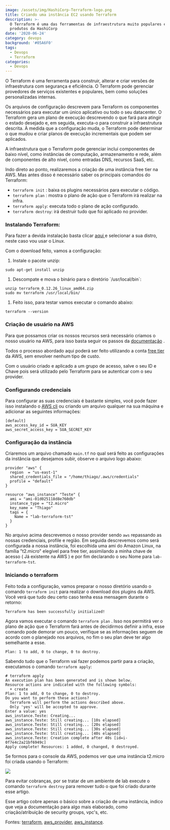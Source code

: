 ```yaml
---
image: /assets/img/HashiCorp-Terraform-logo.png
title: Criando uma instância EC2 usando Terraform
description: >-
  O Terraform é uma das ferramentas de infraestrutura muito populares e um dos
  produtos da HashiCorp
date: '2020-06-24'
category: devops
background: '#05A6F0'
tags:
  - Devops
  - Terraform
categories:
  - Devops
---
```

O Terraform é uma ferramenta para construir, alterar e criar versões de infraestrutura com segurança e eficiência. O Terraform pode gerenciar provedores de serviços existentes e populares, bem como soluções personalizadas internas.

Os arquivos de configuração descrevem para Terraform os componentes necessários para executar um único aplicativo ou todo o seu datacenter. O Terraform gera um plano de execução descrevendo o que fará para atingir o estado desejado e, em seguida, executa-o para construir a infraestrutura descrita. À medida que a configuração muda, o Terraform pode determinar o que mudou e criar planos de execução incrementais que podem ser aplicados.

A infraestrutura que o Terraform pode gerenciar inclui componentes de baixo nível, como instâncias de computação, armazenamento e rede, além de componentes de alto nível, como entradas DNS, recursos SaaS, etc.

Indo direto ao ponto, realizaremos a criação de uma instância free tier na AWS. Mas antes disso é necessário saber os principais comandos do Terraform:

* `terraform init` : baixa os plugins necessários para executar o código.
* `terraform plan` : mostra o plano de ação que o Terraform irá realizar na infra.
* `terraform apply`: executa todo o plano de ação configurado. 
* `terraform destroy`: irá destruir tudo que foi aplicado no provider.

### Instalando Terraform:

Para fazer a devida instalação basta clicar [aqui ](https://www.terraform.io/downloads.html)e selecionar a sua distro, neste caso vou usar o Linux.

Com o download feito, vamos a configuração:

1. Instale o pacote unzip: 

```shell
sudo apt-get install unzip
```

1. Descompate e mova o binário para o diretório \`/usr/local/bin\`:

```shell
unzip terraform_0.12.26_linux_amd64.zip
sudo mv terraform /usr/local/bin/
```

1. Feito isso, para testar vamos executar o comando abaixo: 

```shell
terraform --version
```

### Criação de usuário na AWS

Para que possamos criar os nossos recursos será necessário criamos o nosso usuário na AWS, para isso basta seguir os passos da [documentação](https://docs.aws.amazon.com/pt_br/IAM/latest/UserGuide/id_users_create.htmlhttps://docs.aws.amazon.com/pt_br/IAM/latest/UserGuide/id_users_create.html) .

Todos o processo abordado aqui poderá ser feito utilizando a conta [free tier](https://aws.amazon.com/pt/free/?all-free-tier.sort-by=item.additionalFields.SortRank&all-free-tier.sort-order=asc) da AWS, sem envolver nenhum tipo de custo.

Com o usuário criado e aplicado a um grupo de acesso, salve o seu ID e Chave pois será utilizado pelo Terraform para se autenticar com o seu provider.

### Configurando credenciais

Para configurar as suas credenciais é bastante simples, você pode fazer isso instalando o [AWS cli](https://docs.aws.amazon.com/pt_br/cli/latest/userguide/install-cliv2-linux.html) ou criando um arquivo qualquer na sua máquina e adicionar as seguintes informações:

```shell
[default]
aws_access_key_id = SUA_KEY
aws_secret_access_key = SUA_SECRET_KEY
```

### Configuração da instância

Criaremos um arquivo chamado `main.tf` no qual será feito as configurações da instância que desejamos subir, observe o arquivo logo abaixo:

```shell
provider "aws" {
  region  = "us-east-1"
  shared_credentials_file = "/home/thiago/.aws/credentials"
  profile = "default"
}

resource "aws_instance" "Teste" {
  ami = "ami-01d025118d8e760db"
  instance_type = "t2.micro"
  key_name = "Thiago"
  tags = {
    Name = "lab-terraform-tst"
  }
}
```

No arquivo acima descrevemos o nosso provider sendo `aws` repassando as nossas credenciais, profile e região. Em seguida descrevemos como será configurada a nossa instância, foi escolhida uma ami do Amazon Linux, na família "t2.micro" elegível para free tier, assimilando a minha chave de acesso ( Já existente na AWS ) e por fim declarando o seu Nome para `lab-terraform-tst`.

### Iniciando o terraform

Feito toda a configuração, vamos preparar o nosso diretório usando o comando `terraform init` para realizar o download dos plugins da AWS. Você verá que tudo deu certo caso tenha essa mensagem durante o retorno:

```
Terraform has been successfully initialized!
```

Agora vamos executar o comando `terraform plan` . Isso nos permitirá ver o plano de ação que o Terraform fará antes de decidirmos definir a infra, esse comando pode demorar um pouco, verifique se as informações seguem de acordo com o planejado nos arquivos, no fim o seu plan deve ter algo semelhante a esse.

```shell
Plan: 1 to add, 0 to change, 0 to destroy.
```

Sabendo tudo que o Terraform vai fazer podemos partir para a criação, executamos o comando `terraform apply`:

```shell
# terraform apply
An execution plan has been generated and is shown below.
Resource actions are indicated with the following symbols:
  + create
Plan: 1 to add, 0 to change, 0 to destroy.
Do you want to perform these actions?
  Terraform will perform the actions described above.
  Only 'yes' will be accepted to approve.
Enter a value: yes
aws_instance.Teste: Creating...
aws_instance.Teste: Still creating... [10s elapsed]
aws_instance.Teste: Still creating... [20s elapsed]
aws_instance.Teste: Still creating... [30s elapsed]
aws_instance.Teste: Still creating... [40s elapsed]
aws_instance.Teste: Creation complete after 40s [id=i-0f7e4c2a21bf6949c]
Apply complete! Resources: 1 added, 0 changed, 0 destroyed.
```

Se formos para o console da AWS, podemos ver que uma instância t2.micro foi criada usando o Terraform:

![](/assets/img/Terraform01.png)

Para evitar cobranças, por se tratar de um ambiente de lab execute o comando `terraform destroy` para remover tudo o que foi criado durante esse artigo.

Esse artigo cobre apenas o básico sobre a criação de uma instância, indico que veja a documentação para algo mais elaborado, como criação/atribuição de security groups, vpc's, etc.

Fontes: [terraform](https://www.terraform.io/docs/cli-index.html), [aws_provider](https://www.terraform.io/docs/providers/aws/index.html), [aws_instance](https://www.terraform.io/docs/providers/aws/d/instance.html).
